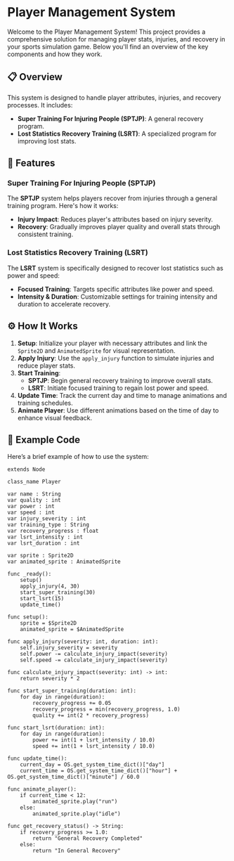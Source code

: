 # Player Management System

Welcome to the Player Management System! This project provides a comprehensive solution for managing player stats, injuries, and recovery in your sports simulation game. Below you'll find an overview of the key components and how they work.

## 📋 Overview

This system is designed to handle player attributes, injuries, and recovery processes. It includes:
- **Super Training For Injuring People (SPTJP)**: A general recovery program.
- **Lost Statistics Recovery Training (LSRT)**: A specialized program for improving lost stats.

## 🚀 Features

### Super Training For Injuring People (SPTJP)

The **SPTJP** system helps players recover from injuries through a general training program. Here's how it works:
- **Injury Impact**: Reduces player's attributes based on injury severity.
- **Recovery**: Gradually improves player quality and overall stats through consistent training.

### Lost Statistics Recovery Training (LSRT)

The **LSRT** system is specifically designed to recover lost statistics such as power and speed:
- **Focused Training**: Targets specific attributes like power and speed.
- **Intensity & Duration**: Customizable settings for training intensity and duration to accelerate recovery.

## ⚙️ How It Works

1. **Setup**: Initialize your player with necessary attributes and link the `Sprite2D` and `AnimatedSprite` for visual representation.
2. **Apply Injury**: Use the `apply_injury` function to simulate injuries and reduce player stats.
3. **Start Training**:
   - **SPTJP**: Begin general recovery training to improve overall stats.
   - **LSRT**: Initiate focused training to regain lost power and speed.
4. **Update Time**: Track the current day and time to manage animations and training schedules.
5. **Animate Player**: Use different animations based on the time of day to enhance visual feedback.

## 📜 Example Code

Here’s a brief example of how to use the system:

```gdscript
extends Node

class_name Player

var name : String
var quality : int
var power : int
var speed : int
var injury_severity : int
var training_type : String
var recovery_progress : float
var lsrt_intensity : int
var lsrt_duration : int

var sprite : Sprite2D
var animated_sprite : AnimatedSprite

func _ready():
    setup()
    apply_injury(4, 30)
    start_super_training(30)
    start_lsrt(15)
    update_time()

func setup():
    sprite = $Sprite2D
    animated_sprite = $AnimatedSprite

func apply_injury(severity: int, duration: int):
    self.injury_severity = severity
    self.power -= calculate_injury_impact(severity)
    self.speed -= calculate_injury_impact(severity)

func calculate_injury_impact(severity: int) -> int:
    return severity * 2

func start_super_training(duration: int):
    for day in range(duration):
        recovery_progress += 0.05
        recovery_progress = min(recovery_progress, 1.0)
        quality += int(2 * recovery_progress)

func start_lsrt(duration: int):
    for day in range(duration):
        power += int(1 + lsrt_intensity / 10.0)
        speed += int(1 + lsrt_intensity / 10.0)

func update_time():
    current_day = OS.get_system_time_dict()["day"]
    current_time = OS.get_system_time_dict()["hour"] + OS.get_system_time_dict()["minute"] / 60.0

func animate_player():
    if current_time < 12:
        animated_sprite.play("run")
    else:
        animated_sprite.play("idle")

func get_recovery_status() -> String:
    if recovery_progress >= 1.0:
        return "General Recovery Completed"
    else:
        return "In General Recovery"
```
